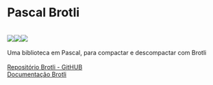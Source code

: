 # Pascal Brotli
<br/>
<a href=".\READMEPT.md"><img src="https://img.shields.io/badge/Traduzir-PT--BR-blue" /></a><a href=".\READMEES.md"><img src="https://img.shields.io/badge/Traducir-ES--ES-blue" /></a><a href=".\README.md"><img src="https://img.shields.io/badge/Translate-EN--US-blue" /></a>
<br/><br/>
Uma biblioteca em Pascal, para compactar e descompactar com Brotli
<br/><br/>
<a href="https://github.com/google/brotli/tree/master">Repositório Brotli - GitHUB</a><br/>
<a href="https://www.brotli.org">Documentação Brotli</a>